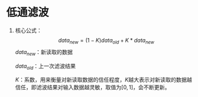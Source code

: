 # 低通滤波

1. 核心公式：
   $$
   data_{new} = (1 - K)data_{old} + K * data_{new}
   $$
   $data_{new}$：新读取的数据

   $data_{old}$：上一次滤波结果

   $K$：系数，用来衡量对新读取数据的信任程度，$K$越大表示对新读取的数据越信任，即滤波结果对输入数据越灵敏，取值为$[0, 1]$，会不断更新。

​			